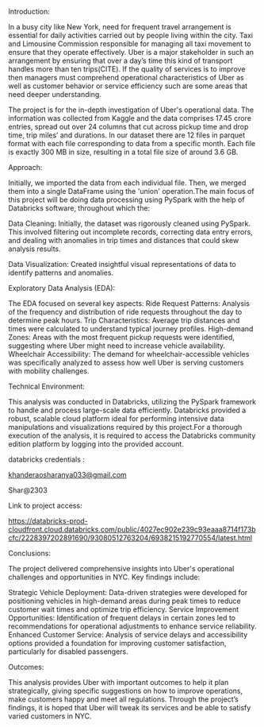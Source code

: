 Introduction:

In a busy city like New York, need for frequent travel arrangement is essential for daily activities carried out by people living within the city. Taxi and Limousine Commission responsible for managing all taxi movement to ensure that they operate effectively. Uber is a major stakeholder in such an arrangement by ensuring that over a day’s time this kind of transport handles more than ten trips(CITE). If the quality of services is to improve then managers must comprehend operational characteristics of Uber as well as customer behavior or service efficiency such are some areas that need deeper understanding.

The project is for the in-depth investigation of Uber's operational data. The information was collected from Kaggle and the data comprises 17.45 crore entries, spread out over 24 columns that cut across pickup time and drop time, trip miles’ and durations. In our dataset there are 12 files in parquet format with each file corresponding to data from a specific month. Each file is exactly 300 MB in size, resulting in a total file size of around 3.6 GB. 

Approach:

Initially, we imported the data from each individual file. Then, we merged them into a single DataFrame using the 'union' operation.The main focus of this project will be doing data processing using PySpark with the help of Databricks software, throughout which the:

Data Cleaning: Initially, the dataset  was rigorously cleaned using PySpark. This involved filtering out incomplete records, correcting data entry errors, and dealing with anomalies in trip times and distances that could skew analysis results.

Data Visualization: Created insightful visual representations of data to identify patterns and anomalies.

Exploratory Data Analysis (EDA): 

The EDA focused on several key aspects:
Ride Request Patterns: Analysis of the frequency and distribution of ride requests throughout the day to determine peak hours.
Trip Characteristics: Average trip distances and times were calculated to understand typical journey profiles.
High-demand Zones: Areas with the most frequent pickup requests were identified, suggesting where Uber might need to increase vehicle availability.
Wheelchair Accessibility: The demand for wheelchair-accessible vehicles was specifically analyzed to assess how well Uber is serving customers with mobility challenges.

Technical Environment:

This analysis was conducted in Databricks, utilizing the PySpark framework to handle and process large-scale data efficiently. Databricks provided a robust, scalable cloud platform ideal for performing intensive data manipulations and visualizations required by this project.For a thorough execution of the analysis, it is required to access the Databricks community edition platform by logging into the provided account.

databricks credentials :

khanderaosharanya033@gmail.com

Shar@2303

Link to project access: 

https://databricks-prod-cloudfront.cloud.databricks.com/public/4027ec902e239c93eaaa8714f173bcfc/2228397202891690/93080512763204/6938215192770554/latest.html

Conclusions:

The project delivered comprehensive insights into Uber's operational challenges and opportunities in NYC. Key findings include:

Strategic Vehicle Deployment: Data-driven strategies were developed for positioning vehicles in high-demand areas during peak times to reduce customer wait times and optimize trip efficiency.
Service Improvement Opportunities: Identification of frequent delays in certain zones led to recommendations for operational adjustments to enhance service reliability.
Enhanced Customer Service: Analysis of service delays and accessibility options provided a foundation for improving customer satisfaction, particularly for disabled passengers.

Outcomes:

This analysis provides Uber with important outcomes to help it plan strategically, giving specific suggestions on how to improve operations, make customers happy and meet all regulations. Through the project’s findings, it is hoped that Uber will tweak its services and be able to satisfy varied customers in NYC.
